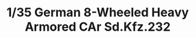 ---
layout: product
title: "1/35 German 8-Wheeled Heavy Armored CAr Sd.Kfz.232"
price: "6600" 
desc: "Maketa"
img_path: "/assets/img/TAM35297.webp"
brand: "Tamiya"
available: false
special_offer: false
new: false
soon: false
cat: "010000"
subcat: "010300"
subsubcat: "0N/A"
sifra: "TAM35297"
popular: false
---
